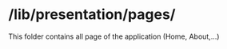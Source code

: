 /lib/presentation/pages/
========================

This folder contains all page of the application (Home, About,...)